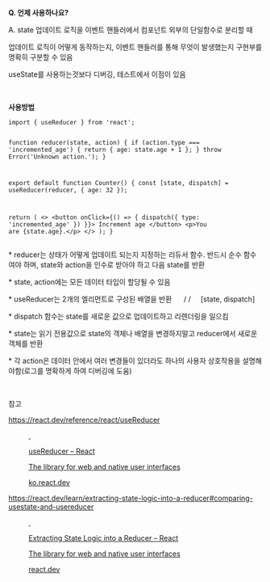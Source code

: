 <p data-ke-size="size18"><b>Q. 언제 사용하나요?</b></p>
<p data-ke-size="size16">A. state 업데이트 로직을 이벤트 핸들러에서 컴포넌트 외부의 단일함수로 분리할 때</p>
<p data-ke-size="size16">업데이트 로직이 어떻게 동작하는지, 이벤트 핸들러를 통해 무엇이 발생했는지 구현부를 명확히 구분할 수 있음</p>
<p data-ke-size="size16">useState를 사용하는것보다 디버깅, 테스트에서 이점이 있음</p>
<p data-ke-size="size16">&nbsp;</p>
<p data-ke-size="size18"><b>사용방법</b></p>
<pre id="code_1727938718732" class="javascript" data-ke-language="javascript" data-ke-type="codeblock"><code>import { useReducer } from 'react';

function reducer(state, action) {
  if (action.type === 'incremented_age') {
    return {
      age: state.age + 1
    };
  }
  throw Error('Unknown action.');
}

export default function Counter() {
  const [state, dispatch] = useReducer(reducer, { age: 32 });

  return (
    &lt;&gt;
      &lt;button onClick={() =&gt; {
        dispatch({ type: 'incremented_age' })
      }}&gt;
        Increment age
      &lt;/button&gt;
      &lt;p&gt;You are {state.age}.&lt;/p&gt;
    &lt;/&gt;
  );
}</code></pre>
<p data-ke-size="size16">* reducer는 상태가 어떻게 업데이트 되는지 지정하는 리듀서 함수. 반드시 순수 함수여야 하며, state와 action을 인수로 받아야 하고 다음 state를 반환</p>
<p data-ke-size="size16">* state, action에는 모든 데이터 타입이 할당될 수 있음</p>
<p data-ke-size="size16">* useReducer는 2개의 엘리먼트로 구성된 배열을 반환&nbsp; &nbsp; &nbsp; / /&nbsp; &nbsp; &nbsp;[state, dispatch]</p>
<p data-ke-size="size16">* dispatch 함수는 state를 새로운 값으로 업데이트하고 리렌더링을 일으킴</p>
<p data-ke-size="size16">* state는 읽기 전용값으로 state의 객체나 배열을 변경하지말고 reducer에서 새로운 객체를 반환</p>
<p data-ke-size="size16">* 각 action은 데이터 안에서 여러 변경들이 있더라도 하나의 사용자 상호작용을 설명해야함(로그를 명확하게 하여 디버깅에 도움)</p>
<p data-ke-size="size16">&nbsp;</p>
<p data-ke-size="size16">참고</p>
<p data-ke-size="size16"><a href="https://react.dev/reference/react/useReducer" target="_blank" rel="noopener&nbsp;noreferrer">https://react.dev/reference/react/useReducer</a></p>
<figure id="og_1727940705913" contenteditable="false" data-ke-type="opengraph" data-ke-align="alignCenter" data-og-type="website" data-og-title="useReducer &ndash; React" data-og-description="The library for web and native user interfaces" data-og-host="ko.react.dev" data-og-source-url="https://ko.react.dev/reference/react/useReducer" data-og-url="https://ko.react.dev/reference/react/useReducer" data-og-image="https://scrap.kakaocdn.net/dn/luw4J/hyXedT5XyN/8NLvz1qBU8AO4Teop3LvTK/img.png?width=1080&amp;height=567&amp;face=0_0_1080_567,https://scrap.kakaocdn.net/dn/bai9Or/hyXaFY3gmF/qx6emMzDICP1m04EGJhLY0/img.png?width=1080&amp;height=567&amp;face=0_0_1080_567"><a href="https://ko.react.dev/reference/react/useReducer" target="_blank" rel="noopener" data-source-url="https://ko.react.dev/reference/react/useReducer">
<div class="og-image" style="background-image: url('https://scrap.kakaocdn.net/dn/luw4J/hyXedT5XyN/8NLvz1qBU8AO4Teop3LvTK/img.png?width=1080&amp;height=567&amp;face=0_0_1080_567,https://scrap.kakaocdn.net/dn/bai9Or/hyXaFY3gmF/qx6emMzDICP1m04EGJhLY0/img.png?width=1080&amp;height=567&amp;face=0_0_1080_567');">&nbsp;</div>
<div class="og-text">
<p class="og-title" data-ke-size="size16">useReducer &ndash; React</p>
<p class="og-desc" data-ke-size="size16">The library for web and native user interfaces</p>
<p class="og-host" data-ke-size="size16">ko.react.dev</p>
</div>
</a></figure>
<p data-ke-size="size16"><a href="https://react.dev/learn/extracting-state-logic-into-a-reducer#comparing-usestate-and-usereducer" target="_blank" rel="noopener&nbsp;noreferrer">https://react.dev/learn/extracting-state-logic-into-a-reducer#comparing-usestate-and-usereducer</a></p>
<figure id="og_1727940711142" contenteditable="false" data-ke-type="opengraph" data-ke-align="alignCenter" data-og-type="website" data-og-title="Extracting State Logic into a Reducer &ndash; React" data-og-description="The library for web and native user interfaces" data-og-host="react.dev" data-og-source-url="https://react.dev/learn/extracting-state-logic-into-a-reducer#comparing-usestate-and-usereducer" data-og-url="https://react.dev/learn/extracting-state-logic-into-a-reducer" data-og-image="https://scrap.kakaocdn.net/dn/jTT3y/hyXeeeo33U/9SQhSS9tCOA0xaKObJ2lCk/img.png?width=1080&amp;height=567&amp;face=0_0_1080_567,https://scrap.kakaocdn.net/dn/exyju/hyXd86j0ts/TdJKaAKGtgFvwkbm0FfkLk/img.png?width=1080&amp;height=567&amp;face=0_0_1080_567"><a href="https://react.dev/learn/extracting-state-logic-into-a-reducer#comparing-usestate-and-usereducer" target="_blank" rel="noopener" data-source-url="https://react.dev/learn/extracting-state-logic-into-a-reducer#comparing-usestate-and-usereducer">
<div class="og-image" style="background-image: url('https://scrap.kakaocdn.net/dn/jTT3y/hyXeeeo33U/9SQhSS9tCOA0xaKObJ2lCk/img.png?width=1080&amp;height=567&amp;face=0_0_1080_567,https://scrap.kakaocdn.net/dn/exyju/hyXd86j0ts/TdJKaAKGtgFvwkbm0FfkLk/img.png?width=1080&amp;height=567&amp;face=0_0_1080_567');">&nbsp;</div>
<div class="og-text">
<p class="og-title" data-ke-size="size16">Extracting State Logic into a Reducer &ndash; React</p>
<p class="og-desc" data-ke-size="size16">The library for web and native user interfaces</p>
<p class="og-host" data-ke-size="size16">react.dev</p>
</div>
</a></figure>